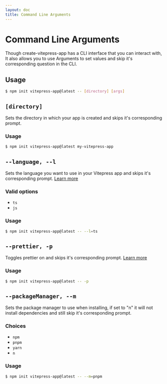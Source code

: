 ```yaml
---
layout: doc
title: Command Line Arguments
---
```


# Command Line Arguments

Though create-vitepress-app has a CLI interface that you can interact with, It also allows you to use Arguments to set values and skip it's corresponding question in the CLI.

## Usage

```sh
$ npm init vitepress-app@latest -- [directory] [args]
```

## `[directory]`

Sets the directory in which your app is created and skips it's corresponding prompt.

### Usage

```sh
$ npm init vitepress-app@latest my-vitepress-app
```

## `--language, --l`

Sets the language you want to use in your Vitepress app and skips it's corresponding prompt. [Learn more](../options/)

### Valid options

- `ts`
- `js`

### Usage

```sh
$ npm init vitepress-app@latest -- --l=ts
```

## `--prettier, -p`

Toggles prettier on and skips it's corresponding prompt. [Learn more](../options/prettier)

### Usage

```sh
$ npm init vitepress-app@latest -- -p
```

## `--packageManager, --m`

Sets the package manager to use when installing, if set to "n" it will not install dependencies and still skip it's corresponding prompt.

### Choices

- `npm`
- `pnpm`
- `yarn`
- `n`

### Usage

```sh
$ npm init vitepress-app@latest -- --m=pnpm
```
